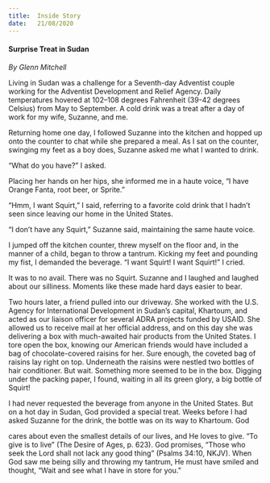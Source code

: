 ```yaml
---
title:  Inside Story
date:   21/08/2020
---
```


#### Surprise Treat in Sudan

_By Glenn Mitchell_

Living in Sudan was a challenge for a Seventh-day Adventist couple working for the Adventist Development and Relief Agency. Daily temperatures hovered at 102–108 degrees Fahrenheit (39-42 degrees Celsius) from May to September. A cold drink was a treat after a day of work for my wife, Suzanne, and me.

Returning home one day, I followed Suzanne into the kitchen and hopped up onto the counter to chat while she prepared a meal. As I sat on the counter, swinging my feet as a boy does, Suzanne asked me what I wanted to drink.

“What do you have?” I asked.

Placing her hands on her hips, she informed me in a haute voice, “I have Orange Fanta, root beer, or Sprite.”

“Hmm, I want Squirt,” I said, referring to a favorite cold drink that I hadn’t seen since leaving our home in the United States.

“I don’t have any Squirt,” Suzanne said, maintaining the same haute voice.

I jumped off the kitchen counter, threw myself on the floor and, in the manner of a child, began to throw a tantrum. Kicking my feet and pounding my fist, I demanded the beverage. “I want Squirt! I want Squirt!” I cried.

It was to no avail. There was no Squirt. Suzanne and I laughed and laughed about our silliness. Moments like these made hard days easier to bear.

Two hours later, a friend pulled into our driveway. She worked with the U.S. Agency for International Development in Sudan’s capital, Khartoum, and acted as our liaison officer for several ADRA projects funded by USAID. She allowed us to receive mail at her official address, and on this day she was delivering a box with much-awaited hair products from the United States. I tore open the box, knowing our American friends would have included a bag of chocolate-covered raisins for her. Sure enough, the coveted bag of raisins lay right on top. Underneath the raisins were nestled two bottles of hair conditioner. But wait. Something more seemed to be in the box. Digging under the packing paper, I found, waiting in all its green glory, a big bottle of Squirt!

I had never requested the beverage from anyone in the United States. But on a hot day in Sudan, God provided a special treat. Weeks before I had asked Suzanne for the drink, the bottle was on its way to Khartoum. God

cares about even the smallest details of our lives, and He loves to give. “To give is to live” (The Desire of Ages, p. 623). God promises, “Those who seek the Lord shall not lack any good thing” (Psalms 34:10, NKJV). When God saw me being silly and throwing my tantrum, He must have smiled and thought, “Wait and see what I have in store for you.”